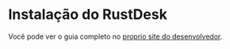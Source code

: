 # Instalação do RustDesk

Você pode ver o guia completo no [proprio site do desenvolvedor](https://rustdesk.com/docs/en/client/linux/#login-screen).
